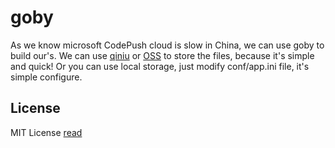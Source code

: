 # goby

 As we know microsoft CodePush cloud is slow in China, we can use goby to build our's. We can use [qiniu](http://www.qiniu.com/) or [OSS](https://www.aliyun.com/product/oss) to store the files, because it's simple and quick!  Or you can use local storage, just modify conf/app.ini file, it's simple configure.

## License
MIT License [read](https://github.com/MessageDream/LICENSE)